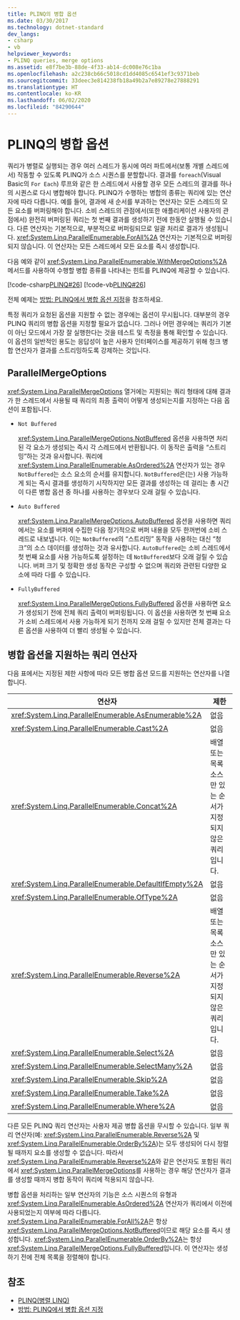 ```yaml
---
title: PLINQ의 병합 옵션
ms.date: 03/30/2017
ms.technology: dotnet-standard
dev_langs:
- csharp
- vb
helpviewer_keywords:
- PLINQ queries, merge options
ms.assetid: e8f7be3b-88de-4f33-ab14-dc008e76c1ba
ms.openlocfilehash: a2c238cb66c5018cd1dd4085c6541ef3c9371beb
ms.sourcegitcommit: 33deec3e814238fb18a49b2a7e89278e27888291
ms.translationtype: HT
ms.contentlocale: ko-KR
ms.lasthandoff: 06/02/2020
ms.locfileid: "84290644"
---
```

# <a name="merge-options-in-plinq"></a>PLINQ의 병합 옵션
쿼리가 병렬로 실행되는 경우 여러 스레드가 동시에 여러 파트에서(보통 개별 스레드에서) 작동할 수 있도록 PLINQ가 소스 시퀀스를 분할합니다. 결과를 `foreach`(Visual Basic의 `For Each`) 루프와 같은 한 스레드에서 사용할 경우 모든 스레드의 결과를 하나의 시퀀스로 다시 병합해야 합니다. PLINQ가 수행하는 병합의 종류는 쿼리에 있는 연산자에 따라 다릅니다. 예를 들어, 결과에 새 순서를 부과하는 연산자는 모든 스레드의 모든 요소를 버퍼링해야 합니다. 소비 스레드의 관점에서(또한 애플리케이션 사용자의 관점에서) 완전히 버퍼링된 쿼리는 첫 번째 결과를 생성하기 전에 한동안 실행될 수 있습니다. 다른 연산자는 기본적으로, 부분적으로 버퍼링되므로 일괄 처리로 결과가 생성됩니다. <xref:System.Linq.ParallelEnumerable.ForAll%2A> 연산자는 기본적으로 버퍼링되지 않습니다. 이 연산자는 모든 스레드에서 모든 요소를 즉시 생성합니다.  
  
 다음 예와 같이 <xref:System.Linq.ParallelEnumerable.WithMergeOptions%2A> 메서드를 사용하여 수행할 병합 종류를 나타내는 힌트를 PLINQ에 제공할 수 있습니다.  
  
 [!code-csharp[PLINQ#26](../../../samples/snippets/csharp/VS_Snippets_Misc/plinq/cs/plinqsamples.cs#26)]
 [!code-vb[PLINQ#26](../../../samples/snippets/visualbasic/VS_Snippets_Misc/plinq/vb/plinq2_vb.vb#26)]  
  
 전체 예제는 [방법: PLINQ에서 병합 옵션 지정](how-to-specify-merge-options-in-plinq.md)을 참조하세요.  
  
 특정 쿼리가 요청된 옵션을 지원할 수 없는 경우에는 옵션이 무시됩니다. 대부분의 경우 PLINQ 쿼리의 병합 옵션을 지정할 필요가 없습니다. 그러나 어떤 경우에는 쿼리가 기본이 아닌 모드에서 가장 잘 실행한다는 것을 테스트 및 측정을 통해 확인할 수 있습니다. 이 옵션의 일반적인 용도는 응답성이 높은 사용자 인터페이스를 제공하기 위해 청크 병합 연산자가 결과를 스트리밍하도록 강제하는 것입니다.  
  
## <a name="parallelmergeoptions"></a>ParallelMergeOptions  
 <xref:System.Linq.ParallelMergeOptions> 열거에는 지원되는 쿼리 형태에 대해 결과가 한 스레드에서 사용될 때 쿼리의 최종 출력이 어떻게 생성되는지를 지정하는 다음 옵션이 포함됩니다.  
  
- `Not Buffered`  
  
     <xref:System.Linq.ParallelMergeOptions.NotBuffered> 옵션을 사용하면 처리된 각 요소가 생성되는 즉시 각 스레드에서 반환됩니다. 이 동작은 출력을 “스트리밍”하는 것과 유사합니다. 쿼리에 <xref:System.Linq.ParallelEnumerable.AsOrdered%2A> 연산자가 있는 경우 `NotBuffered`는 소스 요소의 순서를 유지합니다. `NotBuffered`은(는) 사용 가능하게 되는 즉시 결과를 생성하기 시작하지만 모든 결과를 생성하는 데 걸리는 총 시간이 다른 병합 옵션 중 하나를 사용하는 경우보다 오래 걸릴 수 있습니다.  
  
- `Auto Buffered`  
  
     <xref:System.Linq.ParallelMergeOptions.AutoBuffered> 옵션을 사용하면 쿼리에서는 요소를 버퍼에 수집한 다음 정기적으로 버퍼 내용을 모두 한꺼번에 소비 스레드로 내보냅니다. 이는 `NotBuffered`의 “스트리밍” 동작을 사용하는 대신 “청크”의 소스 데이터를 생성하는 것과 유사합니다. `AutoBuffered`는 소비 스레드에서 첫 번째 요소를 사용 가능하도록 설정하는 데 `NotBuffered`보다 오래 걸릴 수 있습니다. 버퍼 크기 및 정확한 생성 동작은 구성할 수 없으며 쿼리와 관련된 다양한 요소에 따라 다를 수 있습니다.  
  
- `FullyBuffered`  
  
     <xref:System.Linq.ParallelMergeOptions.FullyBuffered> 옵션을 사용하면 요소가 생성되기 전에 전체 쿼리 출력이 버퍼링됩니다. 이 옵션을 사용하면 첫 번째 요소가 소비 스레드에서 사용 가능하게 되기 전까지 오래 걸릴 수 있지만 전체 결과는 다른 옵션을 사용하여 더 빨리 생성될 수 있습니다.  
  
## <a name="query-operators-that-support-merge-options"></a>병합 옵션을 지원하는 쿼리 연산자  
 다음 표에서는 지정된 제한 사항에 따라 모든 병합 옵션 모드를 지원하는 연산자를 나열합니다.  
  
|연산자|제한|  
|--------------|------------------|  
|<xref:System.Linq.ParallelEnumerable.AsEnumerable%2A>|없음|  
|<xref:System.Linq.ParallelEnumerable.Cast%2A>|없음|  
|<xref:System.Linq.ParallelEnumerable.Concat%2A>|배열 또는 목록 소스만 있는 순서가 지정되지 않은 쿼리입니다.|  
|<xref:System.Linq.ParallelEnumerable.DefaultIfEmpty%2A>|없음|  
|<xref:System.Linq.ParallelEnumerable.OfType%2A>|없음|  
|<xref:System.Linq.ParallelEnumerable.Reverse%2A>|배열 또는 목록 소스만 있는 순서가 지정되지 않은 쿼리입니다.|  
|<xref:System.Linq.ParallelEnumerable.Select%2A>|없음|  
|<xref:System.Linq.ParallelEnumerable.SelectMany%2A>|없음|  
|<xref:System.Linq.ParallelEnumerable.Skip%2A>|없음|  
|<xref:System.Linq.ParallelEnumerable.Take%2A>|없음|  
|<xref:System.Linq.ParallelEnumerable.Where%2A>|없음|  
  
 다른 모든 PLINQ 쿼리 연산자는 사용자 제공 병합 옵션을 무시할 수 있습니다. 일부 쿼리 연산자(예: <xref:System.Linq.ParallelEnumerable.Reverse%2A> 및 <xref:System.Linq.ParallelEnumerable.OrderBy%2A>)는 모두 생성되어 다시 정렬될 때까지 요소를 생성할 수 없습니다. 따라서 <xref:System.Linq.ParallelEnumerable.Reverse%2A>와 같은 연산자도 포함된 쿼리에서 <xref:System.Linq.ParallelMergeOptions>를 사용하는 경우 해당 연산자가 결과를 생성할 때까지 병합 동작이 쿼리에 적용되지 않습니다.  
  
 병합 옵션을 처리하는 일부 연산자의 기능은 소스 시퀀스의 유형과 <xref:System.Linq.ParallelEnumerable.AsOrdered%2A> 연산자가 쿼리에서 이전에 사용되었는지 여부에 따라 다릅니다. <xref:System.Linq.ParallelEnumerable.ForAll%2A>은 항상 <xref:System.Linq.ParallelMergeOptions.NotBuffered>이므로 해당 요소를 즉시 생성합니다. <xref:System.Linq.ParallelEnumerable.OrderBy%2A>는 항상 <xref:System.Linq.ParallelMergeOptions.FullyBuffered>입니다. 이 연산자는 생성하기 전에 전체 목록을 정렬해야 합니다.  
  
## <a name="see-also"></a>참조

- [PLINQ(병렬 LINQ)](introduction-to-plinq.md)
- [방법: PLINQ에서 병합 옵션 지정](how-to-specify-merge-options-in-plinq.md)
